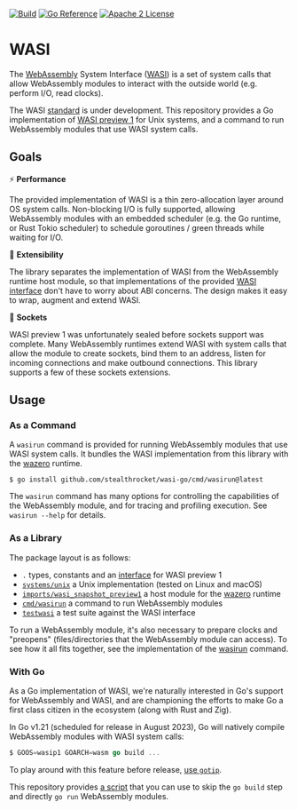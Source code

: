 [![Build](https://github.com/stealthrocket/wasi-go/actions/workflows/wasi-testuite.yml/badge.svg)](https://github.com/stealthrocket/wasi-go/actions/workflows/go.yml)
[![Go Reference](https://pkg.go.dev/badge/github.com/stealthrocket/wasi-go.svg)](https://pkg.go.dev/github.com/stealthrocket/wasi-go)
[![Apache 2 License](https://img.shields.io/badge/license-Apache%202-blue.svg)](LICENSE)

# WASI

The [WebAssembly][wasm] System Interface ([WASI][wasi]) is a set of system calls
that allow WebAssembly modules to interact with the outside world (e.g. perform
I/O, read clocks).

The WASI [standard][wasi] is under development. This repository provides a Go
implementation of [WASI preview 1][preview1] for Unix systems, and a command
to run WebAssembly modules that use WASI system calls.

## Goals

:zap: **Performance**

The provided implementation of WASI is a thin zero-allocation layer around OS
system calls. Non-blocking I/O is fully supported, allowing WebAssembly modules
with an embedded scheduler (e.g. the Go runtime, or Rust Tokio scheduler) to
schedule goroutines / green threads while waiting for I/O.

:battery: **Extensibility**

The library separates the implementation of WASI from the WebAssembly runtime host
module, so that implementations of the provided [WASI interface][system] don't
have to worry about ABI concerns. The design makes it easy to wrap, augment and
extend WASI.

:electric_plug: **Sockets**

WASI preview 1 was unfortunately sealed before sockets support was complete.
Many WebAssembly runtimes extend WASI with system calls that allow the module
to create sockets, bind them to an address, listen for incoming connections
and make outbound connections. This library supports a few of these sockets
extensions.

## Usage

### As a Command

A `wasirun` command is provided for running WebAssembly modules that use WASI system calls.
It bundles the WASI implementation from this library with the [wazero][wazero] runtime.

```
$ go install github.com/stealthrocket/wasi-go/cmd/wasirun@latest
```

The `wasirun` command has many options for controlling the capabilities of the WebAssembly
module, and for tracing and profiling execution. See `wasirun --help` for details.

### As a Library

The package layout is as follows:

- `.` types, constants and an [interface][system] for WASI preview 1
- [`systems/unix`][unix-system] a Unix implementation (tested on Linux and macOS)
- [`imports/wasi_snapshot_preview1`][host-module] a host module for the [wazero][wazero] runtime
- [`cmd/wasirun`][wasirun] a command to run WebAssembly modules
- [`testwasi`][testwasi] a test suite against the WASI interface

To run a WebAssembly module, it's also necessary to prepare clocks and "preopens"
(files/directories that the WebAssembly module can access). To see how it all fits
together, see the implementation of the [wasirun][wasirun] command.

### With Go

As a Go implementation of WASI, we're naturally interested in Go's support for
WebAssembly and WASI, and are championing the efforts to make Go a first class
citizen in the ecosystem (along with Rust and Zig).

In Go v1.21 (scheduled for release in August 2023), Go will natively
compile WebAssembly modules with WASI system calls:

```go
$ GOOS=wasip1 GOARCH=wasm go build ...
```

To play around with this feature before release, [use `gotip`][gotip].

This repository provides [a script][go-script] that you can use to skip the
`go build` step and directly `go run` WebAssembly modules.


[wasm]: https://webassembly.org
[wasi]: https://github.com/WebAssembly/WASI
[system]: https://github.com/stealthrocket/wasi-go/blob/main/system.go
[unix-system]: https://github.com/stealthrocket/wasi-go/blob/main/systems/unix/system.go
[host-module]: https://github.com/stealthrocket/wasi-go/blob/main/imports/wasi_snapshot_preview1/module.go
[preview1]: https://github.com/WebAssembly/WASI/blob/e324ce3/legacy/preview1/docs.md
[wazero]: https://wazero.io
[wasirun]: https://github.com/stealthrocket/wasi-go/blob/main/cmd/wasirun/main.go
[testwasi]: https://github.com/stealthrocket/wasi-go/tree/main/testwasi
[tracer]: https://github.com/stealthrocket/wasi-go/blob/main/tracer.go
[sockets-extension]: https://github.com/stealthrocket/wasi-go/blob/main/sockets_extension.go
[gotip]: https://pkg.go.dev/golang.org/dl/gotip
[go-script]: https://github.com/stealthrocket/wasi-go/blob/main/share/go_wasip1_wasm_exec
